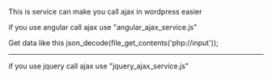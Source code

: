 This is service can make you call ajax in wordpress easier

if you use angular call ajax use "angular_ajax_service.js"

Get data like this
 json_decode(file_get_contents('php://input'));
 
 ---
if you use jquery call ajax use "jquery_ajax_service.js"
